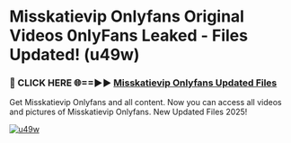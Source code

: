 # Misskatievip Onlyfans Original Videos 0nlyFans Leaked - Files Updated! (u49w)

<h3>🔴 CLICK HERE 🌐==►► <a href="https://tinyurl.com/2m67pmp6" rel="nofollow">Misskatievip Onlyfans Updated Files</a></h3>

Get Misskatievip Onlyfans and all content. Now you can access all videos and pictures of Misskatievip Onlyfans. New Updated Files 2025!

[![u49w](https://i.imgur.com/H4QAA4z.gif)](https://tinyurl.com/2m67pmp6)